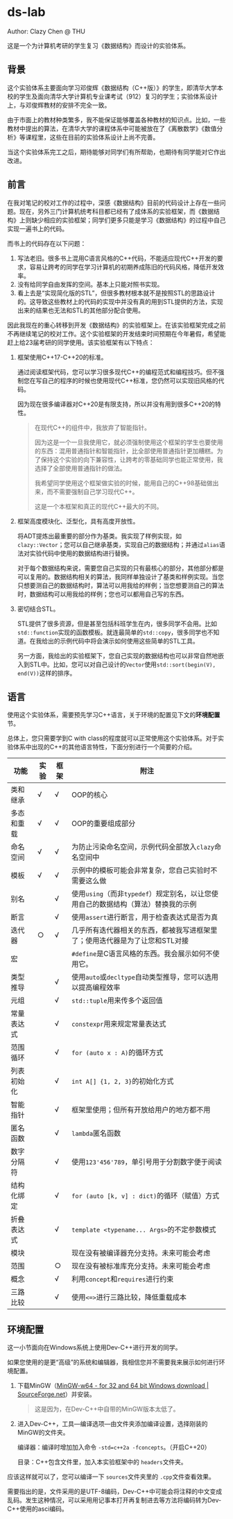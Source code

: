 # ds-lab

Author: Clazy Chen @ THU

这是一个为计算机考研的学生复习《数据结构》而设计的实验体系。

## 背景

这个实验体系主要面向学习邓俊辉《数据结构（C++版）》的学生，即清华大学本校的学生及面向清华大学计算机专业课考试（912）复习的学生；实验体系设计上，与邓俊辉教材的安排不完全一致。

由于市面上的教材种类繁多，我不能保证能够覆盖各种教材的知识点。比如，一些教材中提出的算法，在清华大学的课程体系中可能被放在了《离散数学》《数值分析》等课程里，这些在目前的实验体系设计上尚不完善。

当这个实验体系完工之后，期待能够对同学们有所帮助，也期待有同学能对它作出改进。

## 前言

在我对笔记的校对工作的过程中，深感《数据结构》目前的代码设计上存在一些问题。现在，另外三门计算机统考科目都已经有了成体系的实验框架，而《数据结构》上则缺少相应的实验框架；同学们更多只能是学习《数据结构》的过程中自己实现一遍书上的代码。

而书上的代码存在以下问题：

1. 写法老旧。很多书上混用C语言风格的C++代码，不能适应现代C++开发的要求，容易让跨考的同学在学习计算机的初期养成陈旧的代码风格，降低开发效率。
2. 没有给同学自由发挥的空间。基本上只能对照书实现。
3. 看上去是“实现简化版的STL”，但很多教材根本就不是按照STL的思路设计的。这导致这些教材上的代码的实现中并没有真的用到STL提供的方法，实现出来的结果也无法和STL的其他部分配合使用。

因此我现在的重心转移到开发《数据结构》的实验框架上。在该实验框架完成之前不再继续笔记的校对工作。这个实验框架的开发结束时间预期在今年暑假，希望能赶上给23届考研的同学使用。该实验框架有以下特点：

1. 框架使用C++17-C++20的标准。

   通过阅读框架代码，您可以学习很多现代C++的编程范式和编程技巧。但不强制您在写自己的程序的时候也使用现代C++标准，您仍然可以实现旧风格的代码。

   因为现在很多编译器对C++20是有限支持，所以并没有用到很多C++20的特性。

   > 在现代C++的组件中，我放弃了智能指针。
   >
   > 因为这是一个一旦我使用它，就必须强制使用这个框架的学生也要使用的东西：混用普通指针和智能指针，比全部使用普通指针更加糟糕。为了保持这个实验的向下兼容性，让跨考的零基础同学也能正常使用，我选择了全部使用普通指针的做法。
   >
   > 我希望同学使用这个框架做实验的时候，能用自己的C++98基础做出来，而不需要强制自己学习现代C++。
   >
   > 这是一个本框架和真正的现代C++最大的不同。

2. 框架高度模块化、泛型化，具有高度开放性。

   将ADT提炼出最重要的部分作为基类。我实现了样例实现，如`clazy::Vector`；您可以自己继承基类，实现自己的数据结构；并通过`alias`语法对实验代码中使用的数据结构进行替换。

   对于每个数据结构来说，需要您自己实现的只有最核心的部分，其他部分都是可以复用的。数据结构相关的算法，我同样单独设计了基类和样例实现。当您只想要测自己的数据结构时，算法可以用我给的样例；当您想要测自己的算法时，数据结构可以用我给的样例；您也可以都用自己写的东西。

3. 密切结合STL。

   STL提供了很多资源，但是甚至包括科班学生在内，很多同学不会用。比如`std::function`实现的函数模板。就连最简单的`std::copy`，很多同学也不知道。在我给出的示例代码中将会演示如何使用这些简单的STL工具。

   另一方面，我给出的实验框架下，您自己实现的数据结构也可以非常自然地嵌入到STL中。比如，您可以对自己设计的`Vector`使用`std::sort(begin(V), end(V))`这样的排序。

## 语言

使用这个实验体系，需要预先学习C++语言，关于环境的配置见下文的**环境配置**节。

总体上，您只需要学到C with class的程度就可以正常使用这个实验体系。对于实验体系中出现的C++的其他语言特性，下面分别进行一个简要的介绍。

| 功能       | 实验 | 框架 | 附注                                                         |
| ---------- | ---- | ---- | ------------------------------------------------------------ |
| 类和继承   | √    | √    | OOP的核心                                                    |
| 多态和重载 | √    | √    | OOP的重要组成部分                                            |
| 命名空间   | √    | √    | 为防止污染命名空间，示例代码全部放入`clazy`命名空间中        |
| 模板       | √    | √    | 示例中的模板可能会非常复杂，您自己实验时不需要这么做         |
| 别名       |      | √    | 使用`using`（而非`typedef`）规定别名，以让您使用自己的数据结构（算法）替换我的示例 |
| 断言       |      | √    | 使用`assert`进行断言，用于检查表达式是否为真                 |
| 迭代器     | ○    | √    | 几乎所有迭代器相关的东西，都被我写进框架里了；使用迭代器是为了让您和STL对接 |
| 宏         |      |      | `#define`是C语言风格的东西。我会展示如何不使用它。           |
| 类型推导   |      | √    | 使用`auto`或`decltype`自动类型推导，您可以选用以提高编程效率 |
| 元组       |      | √    | `std::tuple`用来传多个返回值                                 |
| 常量表达式 |      | √    | `constexpr`用来规定常量表达式                                |
| 范围循环   |      | √    | `for (auto x : A)`的循环方式                                 |
| 列表初始化 |      | √    | `int A[] {1, 2, 3}`的初始化方式                              |
| 智能指针   |      | √    | 框架里使用；但所有开放给用户的地方都不用                     |
| 匿名函数   |      | √    | `lambda`匿名函数                                             |
| 数字分隔符 |      | √    | 使用`123'456'789`，单引号用于分割数字便于阅读                |
| 结构化绑定 |      | √    | `for (auto [k, v] : dict)`的循环（赋值）方式                 |
| 折叠表达式 |      | √    | `template <typename... Args>`的不定参数模式                  |
| 模块       |      |      | 现在没有被编译器充分支持。未来可能会考虑                     |
| 范围       |      | ○    | 现在没有被标准库充分支持。未来可能会考虑                     |
| 概念       |      | √    | 利用`concept`和`requires`进行约束                            |
| 三路比较   |      | √    | 使用`<=>`进行三路比较，降低重载成本                          |

## 环境配置

这一小节面向在Windows系统上使用Dev-C++进行开发的同学。

如果您使用的是更“高级”的系统和编辑器，我相信您并不需要我来展示如何进行环境配置。

1. 下载MinGW（[MinGW-w64 - for 32 and 64 bit Windows download | SourceForge.net](https://sourceforge.net/projects/mingw-w64/)）并安装。

   > 这是因为，在Dev-C++中自带的MinGW版本太低了。
   >
2. 进入Dev-C++，工具—编译选项—由文件夹添加编译设置，选择刚装的MinGW的文件夹。

   编译器：编译时增加加入命令 `-std=c++2a -fconcepts`。（开启C++20）

   目录：C++包含文件里，加入本实验框架中的 `headers`文件夹。

应该这样就可以了，您可以编译一下 `sources`文件夹里的 `.cpp`文件查看效果。

需要指出的是，文件采用的是UTF-8编码，Dev-C++中可能会将注释的中文变成乱码。发生这种情况，可以采用用记事本打开再复制进去等方法将编码转为Dev-C++使用的asci编码。
